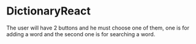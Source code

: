 # DictionaryReact
The user will have 2 buttons and he must choose one of them, one is for adding a word and the second one is for searching a word.  
